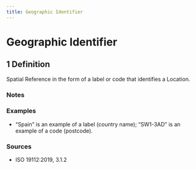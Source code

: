 ```yaml
---
title: Geographic Identifier
---
```


# Geographic Identifier

## 1 Definition

Spatial Reference in the form of a label or code that identifies a Location.

### Notes 

### Examples 
- “Spain” is an example of a label (country name); “SW1-3AD” is an example of a code (postcode).

### Sources
- ISO 19112:2019, 3.1.2

